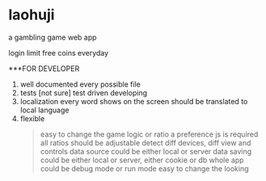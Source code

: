 laohuji
=======

a gambling game web app

login
limit free coins everyday

***FOR DEVELOPER   
1. well documented every possible file
2. tests
      [not sure] test driven developing
3. localization
      every word shows on the screen should be translated to local language
4. flexible
   > easy to change the game logic or ratio
      a preference js is required
      all ratios should be adjustable
      detect diff devices, diff view and controls
      data source could be either local or server
      data saving could be either local or server, either cookie or db
      whole app could be debug mode or run mode
   > easy to change the looking
